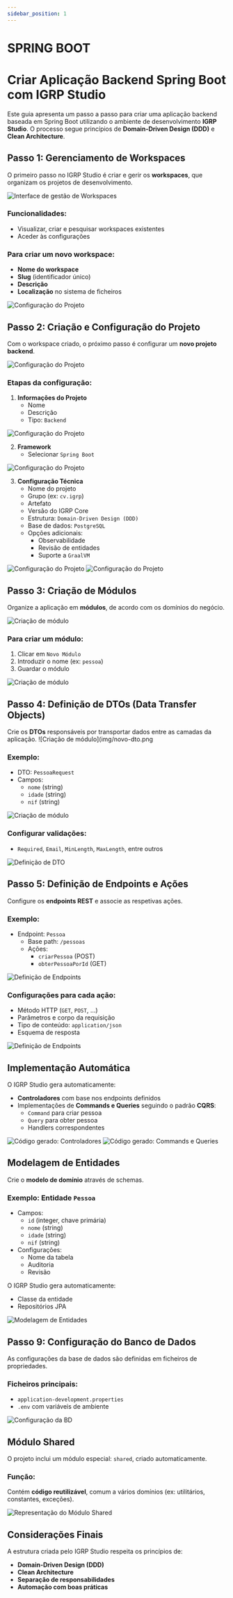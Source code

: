 ```yaml
---
sidebar_position: 1
---
```


# SPRING BOOT 

# Criar Aplicação Backend Spring Boot com IGRP Studio

Este guia apresenta um passo a passo para criar uma aplicação backend baseada em Spring Boot utilizando o ambiente de desenvolvimento **IGRP Studio**. O processo segue princípios de **Domain-Driven Design (DDD)** e **Clean Architecture**.


## Passo 1: Gerenciamento de Workspaces

O primeiro passo no IGRP Studio é criar e gerir os **workspaces**, que organizam os projetos de desenvolvimento.

![Interface de gestão de Workspaces](img/gerenciamento-workspaces.png)

### Funcionalidades:
- Visualizar, criar e pesquisar workspaces existentes
- Aceder às configurações

### Para criar um novo workspace:
- **Nome do workspace**
- **Slug** (identificador único)
- **Descrição**
- **Localização** no sistema de ficheiros

![Configuração do Projeto](img/criar-workspace.png)

## Passo 2: Criação e Configuração do Projeto

Com o workspace criado, o próximo passo é configurar um **novo projeto backend**.

![Configuração do Projeto](img/workspace-projecto.png)

### Etapas da configuração:
1. **Informações do Projeto**
   - Nome
   - Descrição
   - Tipo: `Backend`

![Configuração do Projeto](img/novo-projecto.png)

2. **Framework**
   - Selecionar `Spring Boot`

![Configuração do Projeto](img/novo-projecto-framework.png)

3. **Configuração Técnica**
   - Nome do projeto
   - Grupo (ex: `cv.igrp`)
   - Artefato
   - Versão do IGRP Core
   - Estrutura: `Domain-Driven Design (DDD)`
   - Base de dados: `PostgreSQL`
   - Opções adicionais:
     - Observabilidade
     - Revisão de entidades
     - Suporte a `GraalVM`

![Configuração do Projeto](img/novo-projecto-configure.png)
![Configuração do Projeto](img/novo-projecto-resume.png)

## Passo 3: Criação de Módulos

Organize a aplicação em **módulos**, de acordo com os domínios do negócio.

![Criação de módulo](img/novo-modelo.png)

### Para criar um módulo:
1. Clicar em `Novo Módulo`
2. Introduzir o nome (ex: `pessoa`)
3. Guardar o módulo

![Criação de módulo](img/novo-modelo-desc.png)

## Passo 4: Definição de DTOs (Data Transfer Objects)

Crie os **DTOs** responsáveis por transportar dados entre as camadas da aplicação.
![Criação de módulo](img/novo-dto.png

### Exemplo:
- DTO: `PessoaRequest`
- Campos:
  - `nome` (string)
  - `idade` (string)
  - `nif` (string)

![Criação de módulo](img/novo-dto-desc.png)


### Configurar validações:
- `Required`, `Email`, `MinLength`, `MaxLength`, entre outros

![Definição de DTO](img/novo-dto-propriedade.png)


## Passo 5: Definição de Endpoints e Ações

Configure os **endpoints REST** e associe as respetivas ações.

### Exemplo:
- Endpoint: `Pessoa`
  - Base path: `/pessoas`
  - Ações:
    - `criarPessoa` (POST)
    - `obterPessoaPorId` (GET)

![Definição de Endpoints](img/novo-endpoint.png)


### Configurações para cada ação:
- Método HTTP (`GET`, `POST`, ...)
- Parâmetros e corpo da requisição
- Tipo de conteúdo: `application/json`
- Esquema de resposta

![Definição de Endpoints](img/novo-endpoint-desc.png)


## Implementação Automática

O IGRP Studio gera automaticamente:

- **Controladores** com base nos endpoints definidos
- Implementações de **Commands e Queries** seguindo o padrão **CQRS**:
  - `Command` para criar pessoa
  - `Query` para obter pessoa
  - Handlers correspondentes

![Código gerado: Controladores](img/implementacao-controlador-code.png)
![Código gerado: Commands e Queries](img/implementacao-controlador-code.png)


## Modelagem de Entidades

Crie o **modelo de domínio** através de schemas.

### Exemplo: Entidade `Pessoa`
- Campos:
  - `id` (integer, chave primária)
  - `nome` (string)
  - `idade` (string)
  - `nif` (string)
- Configurações:
  - Nome da tabela
  - Auditoria
  - Revisão

O IGRP Studio gera automaticamente:
- Classe da entidade
- Repositórios JPA

![Modelagem de Entidades](img/implementa-controlador-code_cria-pessoa.png)


## Passo 9: Configuração do Banco de Dados

As configurações da base de dados são definidas em ficheiros de propriedades.

### Ficheiros principais:
- `application-development.properties`
- `.env` com variáveis de ambiente

![Configuração da BD](img/env.png)


## Módulo Shared

O projeto inclui um módulo especial: `shared`, criado automaticamente.

### Função:
Contém **código reutilizável**, comum a vários domínios (ex: utilitários, constantes, exceções).

![Representação do Módulo Shared](img/shared-studio.png)


## Considerações Finais

A estrutura criada pelo IGRP Studio respeita os princípios de:
- **Domain-Driven Design (DDD)**
- **Clean Architecture**
- **Separação de responsabilidades**
- **Automação com boas práticas**

